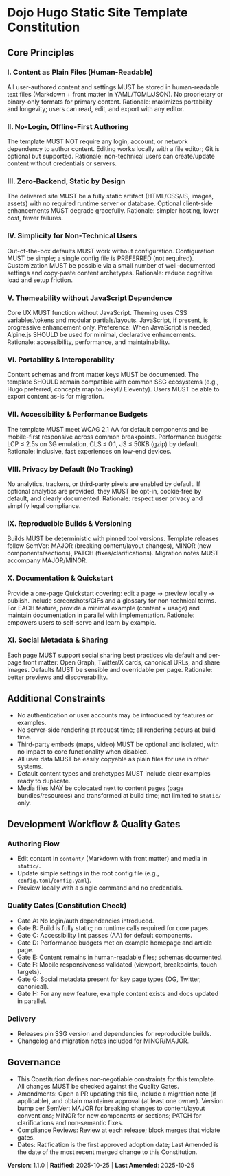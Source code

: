 <!--
Sync Impact Report
- Version change: 1.0.0 → 1.1.0
- Modified principles:
  - IV. Simplicity for Non‑Technical Users (config preference clarified)
  - V. Themeability without JavaScript Dependence (Alpine.js preference)
  - VII. Accessibility & Performance Budgets (explicit mobile support)
  - X. Documentation & Quickstart (examples per feature + parallel docs)
- Added principles:
  - XI. Social Metadata & Sharing
- Added constraints:
  - Colocated page resources supported (not only `static/`)
- Templates requiring updates:
  - ⚠ .specify/templates/spec-template.md (add mobile/social/example/docs prompts)
  - ⚠ .specify/templates/tasks-template.md (include tasks for examples, docs, social meta)
  - ⚠ .specify/templates/plan-template.md (note Alpine.js as preferred enhancement)
  - ⚠ .specify/templates/commands/* (directory missing; cannot verify)
- Follow-up TODOs:
  - TODO(RATIFICATION_DATE): Original adoption date unknown; set when first approved by maintainers
-->

# Dojo Hugo Static Site Template Constitution

## Core Principles

### I. Content as Plain Files (Human-Readable)

All user-authored content and settings MUST be stored in human-readable text files
(Markdown + front matter in YAML/TOML/JSON). No proprietary or binary-only formats
for primary content. Rationale: maximizes portability and longevity; users can read,
edit, and export with any editor.

### II. No-Login, Offline-First Authoring

The template MUST NOT require any login, account, or network dependency to author
content. Editing works locally with a file editor; Git is optional but supported.
Rationale: non-technical users can create/update content without credentials or servers.

### III. Zero-Backend, Static by Design

The delivered site MUST be a fully static artifact (HTML/CSS/JS, images, assets) with
no required runtime server or database. Optional client-side enhancements MUST degrade
gracefully. Rationale: simpler hosting, lower cost, fewer failures.

### IV. Simplicity for Non‑Technical Users

Out-of-the-box defaults MUST work without configuration. Configuration MUST be simple;
a single config file is PREFERRED (not required). Customization MUST be possible via a
small number of well-documented settings and copy‑paste content archetypes. Rationale:
reduce cognitive load and setup friction.

### V. Themeability without JavaScript Dependence

Core UX MUST function without JavaScript. Theming uses CSS variables/tokens and
modular partials/layouts. JavaScript, if present, is progressive enhancement only.
Preference: When JavaScript is needed, Alpine.js SHOULD be used for minimal, declarative
enhancements. Rationale: accessibility, performance, and maintainability.

### VI. Portability & Interoperability

Content schemas and front matter keys MUST be documented. The template SHOULD remain
compatible with common SSG ecosystems (e.g., Hugo preferred, concepts map to Jekyll/
Eleventy). Users MUST be able to export content as-is for migration.

### VII. Accessibility & Performance Budgets

The template MUST meet WCAG 2.1 AA for default components and be mobile-first responsive
across common breakpoints. Performance budgets: LCP ≤ 2.5s on 3G emulation, CLS ≤ 0.1,
JS ≤ 50KB (gzip) by default. Rationale: inclusive, fast experiences on low-end devices.

### VIII. Privacy by Default (No Tracking)

No analytics, trackers, or third‑party pixels are enabled by default. If optional
analytics are provided, they MUST be opt-in, cookie‑free by default, and clearly
documented. Rationale: respect user privacy and simplify legal compliance.

### IX. Reproducible Builds & Versioning

Builds MUST be deterministic with pinned tool versions. Template releases follow
SemVer: MAJOR (breaking content/layout changes), MINOR (new components/sections),
PATCH (fixes/clarifications). Migration notes MUST accompany MAJOR/MINOR.

### X. Documentation & Quickstart

Provide a one-page Quickstart covering: edit a page → preview locally → publish.
Include screenshots/GIFs and a glossary for non‑technical terms. For EACH feature,
provide a minimal example (content + usage) and maintain documentation in parallel
with implementation. Rationale: empowers users to self-serve and learn by example.

### XI. Social Metadata & Sharing

Each page MUST support social sharing best practices via default and per-page
front matter: Open Graph, Twitter/X cards, canonical URLs, and share images. Defaults
MUST be sensible and overridable per page. Rationale: better previews and discoverability.

## Additional Constraints

- No authentication or user accounts may be introduced by features or examples.
- No server-side rendering at request time; all rendering occurs at build time.
- Third-party embeds (maps, video) MUST be optional and isolated, with no impact
  to core functionality when disabled.
- All user data MUST be easily copyable as plain files for use in other systems.
- Default content types and archetypes MUST include clear examples ready to duplicate.
- Media files MAY be colocated next to content pages (page bundles/resources) and
  transformed at build time; not limited to `static/` only.

## Development Workflow & Quality Gates

### Authoring Flow

- Edit content in `content/` (Markdown with front matter) and media in `static/`.
- Update simple settings in the root config file (e.g., `config.toml`/`config.yaml`).
- Preview locally with a single command and no credentials.

### Quality Gates (Constitution Check)

- Gate A: No login/auth dependencies introduced.
- Gate B: Build is fully static; no runtime calls required for core pages.
- Gate C: Accessibility lint passes (AA) for default components.
- Gate D: Performance budgets met on example homepage and article page.
- Gate E: Content remains in human-readable files; schemas documented.
- Gate F: Mobile responsiveness validated (viewport, breakpoints, touch targets).
- Gate G: Social metadata present for key page types (OG, Twitter, canonical).
- Gate H: For any new feature, example content exists and docs updated in parallel.

### Delivery

- Releases pin SSG version and dependencies for reproducible builds.
- Changelog and migration notes included for MINOR/MAJOR.

## Governance

- This Constitution defines non‑negotiable constraints for this template. All changes
  MUST be checked against the Quality Gates.
- Amendments: Open a PR updating this file, include a migration note (if applicable),
  and obtain maintainer approval (at least one owner). Version bump per SemVer:
  MAJOR for breaking changes to content/layout conventions; MINOR for new components
  or sections; PATCH for clarifications and non‑semantic fixes.
- Compliance Reviews: Review at each release; block merges that violate gates.
- Dates: Ratification is the first approved adoption date; Last Amended is the date
  of the most recent merged change to this Constitution.

**Version**: 1.1.0 | **Ratified**: 2025-10-25 | **Last Amended**: 2025-10-25
 
